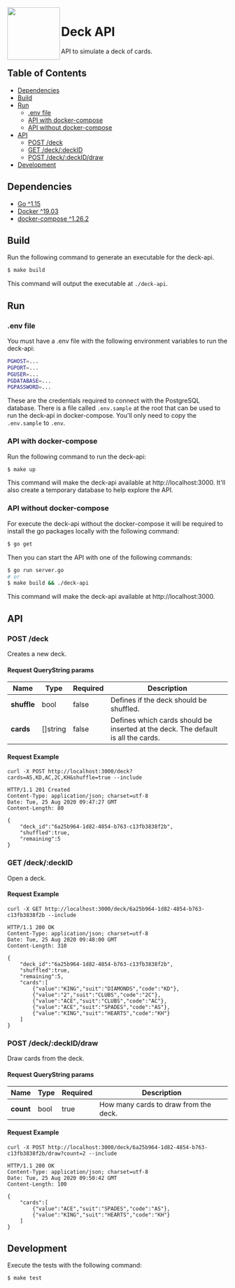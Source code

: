 <img src="https://avatars1.githubusercontent.com/u/316475?s=200&v=4" width="120px" height="120px" align="left"/>

# Deck API

API to simulate a deck of cards.

## Table of Contents

- [Dependencies](#dependencies)
- [Build](#build)
- [Run](#run)
  - [.env file](#env-file)
  - [API with docker-compose](#api-with-docker-compose)
  - [API without docker-compose](#api-without-docker-compose)
- [API](#api)
  - [POST /deck](#post-/deck)
  - [GET /deck/:deckID](#get-/deck/deckid)
  - [POST /deck/:deckID/draw](#post-/deck/deckid/draw)
- [Development](#development)

## Dependencies

- [Go ^1.15](https://golang.org/)
- [Docker ^19.03](https://www.docker.com/)
- [docker-compose ^1.26.2](https://docs.docker.com/compose/install/)

## Build

Run the following command to generate an executable for the deck-api.

```bash
$ make build
```

This command will output the executable at `./deck-api`.

## Run

### .env file

You must have a .env file with the following environment variables to run the deck-api:

```bash
PGHOST=...
PGPORT=...
PGUSER=...
PGDATABASE=...
PGPASSWORD=...
```

These are the credentials required to connect with the PostgreSQL database. There is a file called `.env.sample` at the root that can be used to run the deck-api in docker-compose. You'll only need to copy the `.env.sample` to `.env`.

### API with docker-compose

Run the following command to run the deck-api:

```bash
$ make up
```

This command will make the deck-api available at http://localhost:3000. It'll also create a temporary database to help explore the API.

### API without docker-compose

For execute the deck-api without the docker-compose it will be required to install the go packages locally with the following command:

```bash
$ go get
```

Then you can start the API with one of the following commands:

```bash
$ go run server.go
# or
$ make build && ./deck-api
```

This command will make the deck-api available at http://localhost:3000.

## API

### POST /deck

Creates a new deck.

#### Request QueryString params

| Name        | Type     | Required | Description                                                                       |
| ----------- | -------- | -------- | --------------------------------------------------------------------------------- |
| **shuffle** | bool     | false    | Defines if the deck should be shuffled.                                           |
| **cards**   | []string | false    | Defines which cards should be inserted at the deck. The default is all the cards. |

#### Request Example

```
curl -X POST http://localhost:3000/deck?cards=AS,KD,AC,2C,KH&shuffle=true --include

HTTP/1.1 201 Created
Content-Type: application/json; charset=utf-8
Date: Tue, 25 Aug 2020 09:47:27 GMT
Content-Length: 80

{
    "deck_id":"6a25b964-1d82-4854-b763-c13fb3838f2b",
    "shuffled":true,
    "remaining":5
}
```

### GET /deck/:deckID

Open a deck.

#### Request Example

```
curl -X GET http://localhost:3000/deck/6a25b964-1d82-4854-b763-c13fb3838f2b --include

HTTP/1.1 200 OK
Content-Type: application/json; charset=utf-8
Date: Tue, 25 Aug 2020 09:48:00 GMT
Content-Length: 310

{
    "deck_id":"6a25b964-1d82-4854-b763-c13fb3838f2b",
    "shuffled":true,
    "remaining":5,
    "cards":[
        {"value":"KING","suit":"DIAMONDS","code":"KD"},
        {"value":"2","suit":"CLUBS","code":"2C"},
        {"value":"ACE","suit":"CLUBS","code":"AC"},
        {"value":"ACE","suit":"SPADES","code":"AS"},
        {"value":"KING","suit":"HEARTS","code":"KH"}
    ]
}
```

### POST /deck/:deckID/draw

Draw cards from the deck.

#### Request QueryString params

| Name      | Type | Required | Description                           |
| --------- | ---- | -------- | ------------------------------------- |
| **count** | bool | true     | How many cards to draw from the deck. |

#### Request Example

```
curl -X POST http://localhost:3000/deck/6a25b964-1d82-4854-b763-c13fb3838f2b/draw?count=2 --include

HTTP/1.1 200 OK
Content-Type: application/json; charset=utf-8
Date: Tue, 25 Aug 2020 09:50:42 GMT
Content-Length: 100

{
    "cards":[
        {"value":"ACE","suit":"SPADES","code":"AS"},
        {"value":"KING","suit":"HEARTS","code":"KH"}
    ]
}
```

## Development

Execute the tests with the following command:

```bash
$ make test
```
